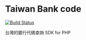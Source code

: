 # Taiwan Bank code

[![Build Status](https://travis-ci.org/104corp/php-taiwan-bank.svg?branch=master)](https://travis-ci.org/104corp/php-taiwan-bank)

台灣的銀行代碼查詢 SDK for PHP
